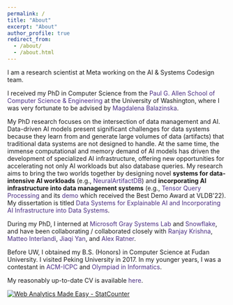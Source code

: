 ```yaml
---
permalink: /
title: "About"
excerpt: "About"
author_profile: true
redirect_from: 
  - /about/
  - /about.html
---
```


I am a research scientist at Meta working on the AI & Systems Codesign team.

I received my PhD in Computer Science from the <a href="https://www.cs.washington.edu/" style="color: #4B2E83; text-decoration: none;">Paul G. Allen School of Computer Science & Engineering</a> at the University of Washington, where I was very fortunate to be advised by <a href="https://www.cs.washington.edu/people/faculty/magda" style="color: #4B2E83; text-decoration: none;">Magdalena Balazinska</a>. 

My PhD research focuses on the intersection of data management and AI. Data-driven AI models present significant challenges for data systems because they learn from and generate large volumes of data (artifacts) that traditional data systems are not designed to handle. At the same time, the immense computational and memory demand of AI models has driven the development of specialized AI infrastructure, offering new opportunities for accelerating not only AI workloads but also database queries. My research aims to bring the two worlds together by designing novel **systems for data-intensive AI workloads** (e.g., <a href="https://db.cs.washington.edu/projects/neuralartifactdb/" style="color: #4B2E83; text-decoration: none;">NeuralArtifactDB</a>) and **incorporating AI infrastructure into data management systems** (e.g., <a href="https://www.vldb.org/pvldb/vol15/p2811-he.pdf" style="color: #4B2E83; text-decoration: none;">Tensor Query Processing</a> and its <a href="https://www.vldb.org/pvldb/vol15/p3598-interlandi.pdf" style="color: #4B2E83; text-decoration: none;">demo</a> which received the Best Demo Award at VLDB'22). My dissertation is titled <a href="https://dongheuw.github.io/files/dong-dissertation.pdf" style="color: #4B2E83; text-decoration: none;">Data Systems for Explainable AI and Incorporating AI Infrastructure into Data Systems</a>.

During my PhD, I interned at <a href="https://www.microsoft.com/en-us/research/group/gray-systems-lab/" style="color: #4B2E83; text-decoration: none;">Microsoft Gray Systems Lab</a> and <a href="https://www.snowflake.com/en/" style="color: #4B2E83; text-decoration: none;">Snowflake</a>, and have been collaborating / collaborated closely with <a href="https://www.ranjaykrishna.com/" style="color: #4B2E83; text-decoration: none;">Ranjay Krishna</a>, <a href="https://interesaaat.github.io/" style="color: #4B2E83; text-decoration: none;">Matteo Interlandi</a>, <a href="https://www.linkedin.com/in/jiaqiy/" style="color: #4B2E83; text-decoration: none;">Jiaqi Yan</a>, and <a href="https://www.linkedin.com/in/alexander-ratner-038ba239/" style="color: #4B2E83; text-decoration: none;">Alex Ratner</a>.

Before UW, I obtained my B.S. (Honors) in Computer Science at Fudan University. I visited Peking University in 2017. In my younger years, I was a contestant in <a href="https://en.wikipedia.org/wiki/International_Collegiate_Programming_Contest" style="color: #4B2E83; text-decoration: none;">ACM-ICPC</a> and <a href="https://en.wikipedia.org/wiki/International_Olympiad_in_Informatics" style="color: #4B2E83; text-decoration: none;">Olympiad in Informatics</a>.

My reasonably up-to-date CV is available <a href="https://dongheuw.github.io/files/DONGHE_CV.pdf" style="color: #4B2E83; text-decoration: none;">here</a>.

<!-- Besides research, I enjoy skiing, tennis, hiking, snorkeling, surfing, and poker, all with my lovely girlfriend <a href="https://chenxi-yang.github.io/" style="color: #4B2E83; text-decoration: none;">Chenxi</a>. -->


<!-- Default Statcounter code for My homepage
https://dongheuw.github.io/ -->
<script type="text/javascript">
var sc_project=12398966; 
var sc_invisible=1; 
var sc_security="9f96a5a0"; 
</script>
<script type="text/javascript"
src="https://www.statcounter.com/counter/counter.js"
async></script>
<noscript><div class="statcounter"><a title="Web Analytics
Made Easy - StatCounter" href="https://statcounter.com/"
target="_blank"><img class="statcounter"
src="https://c.statcounter.com/12398966/0/9f96a5a0/1/"
alt="Web Analytics Made Easy -
StatCounter"></a></div></noscript>
<!-- End of Statcounter Code -->
